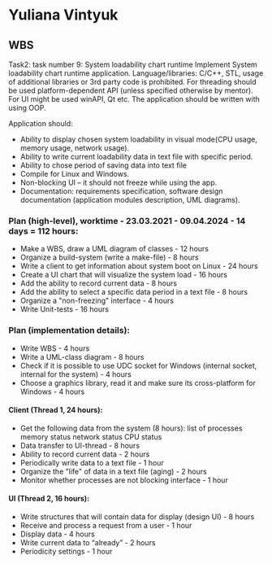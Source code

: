 # Yuliana Vintyuk

## WBS
Task2: task number 9: System loadability chart runtime
Implement System loadability chart runtime application. Language/libraries: C/C++, STL, usage
of additional libraries or 3rd party code is prohibited. For threading should be used
platform-dependent API (unless specified otherwise by mentor). For UI might be used winAPI,
Qt etc. The application should be written with using OOP.

Application should:
* Ability to display chosen system loadability in visual mode(CPU usage, memory usage,
network usage).
* Ability to write current loadability data in text file with specific period.
* Ability to chose period of saving data into text file
* Compile for Linux and Windows.
* Non-blocking UI – it should not freeze while using the app.
* Documentation: requirements specification, software design documentation (application
modules description, UML diagrams).

### Plan (high-level), worktime - 23.03.2021 - 09.04.2024 - 14 days = 112 hours:
* Make a WBS, draw a UML diagram of classes - 12 hours
* Organize a build-system (write a make-file) - 8 hours
* Write a client to get information about system boot on Linux - 24 hours
* Create a UI chart that will visualize the system load - 16 hours
* Add the ability to record current data - 8 hours
* Add the ability to select a specific data period in a text file - 8 hours
* Organize a "non-freezing" interface - 4 hours 
* Write Unit-tests - 16 hours

### Plan (implementation details):
* Write WBS - 4 hours
* Write a UML-class diagram - 8 hours
* Check if it is possible to use UDC socket for Windows (internal socket, internal for the system) - 4 hours
* Choose a graphics library, read it and make sure its cross-platform for Windows - 4 hours

#### Client (Thread 1, 24 hours):
* Get the following data from the system (8 hours):
	list of processes
	memory status
	network status
	CPU status
* Data transfer to UI-thread - 8 hours
* Ability to record current data - 2 hours
* Periodically write data to a text file - 1 hour
* Organize the "life" of data in a text file (aging) - 2 hours
* Monitor whether processes are not blocking interface - 1 hour
 
#### UI (Thread 2, 16 hours):
* Write structures that will contain data for display (design UI) - 8 hours
* Receive and process a request from a user - 1 hour
* Display data - 4 hours
* Write current data to “already” - 2 hours
* Periodicity settings - 1 hour
